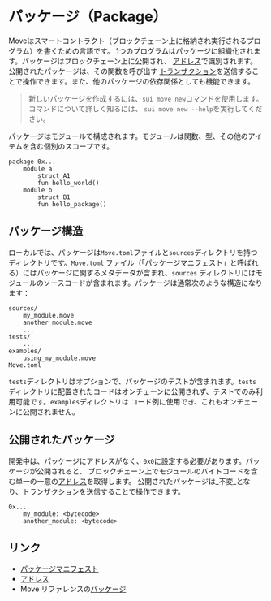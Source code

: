# パッケージ（Package）

<!--

    - packages and how they're stored
        - overview of packages and their contents (use a diagram)
        - how a package is created, and what it consists of
        - what is the package manifest
        - describe how "name" field is used
        - mention the "edition" field
        - what are the folders in a package and what are they for
        - how packages are imported (give Sui as an example)
        - what are addresses, and how they identify packages
        - how packages are published
        - leave a note that packages are also *upgradable*

-->

Moveはスマートコントラクト（ブロックチェーン上に格納され実行されるプログラム）を書くための言語です。
1つのプログラムはパッケージに組織化されます。パッケージはブロックチェーン上に公開され、
[アドレス](./address)で識別されます。公開されたパッケージは、その関数を呼び出す
[トランザクション](./what-is-a-transaction)を送信することで操作できます。また、他のパッケージの依存関係としても機能できます。

> 新しいパッケージを作成するには、`sui move new`コマンドを使用します。コマンドについて詳しく知るには、
> `sui move new --help`を実行してください。

パッケージはモジュールで構成されます。モジュールは関数、型、その他のアイテムを含む個別のスコープです。

```
package 0x...
    module a
        struct A1
        fun hello_world()
    module b
        struct B1
        fun hello_package()
```

## パッケージ構造

ローカルでは、パッケージは`Move.toml`ファイルと`sources`ディレクトリを持つディレクトリです。`Move.toml`
ファイル（「パッケージマニフェスト」と呼ばれる）にはパッケージに関するメタデータが含まれ、`sources`
ディレクトリにはモジュールのソースコードが含まれます。パッケージは通常次のような構造になります：

```
sources/
    my_module.move
    another_module.move
    ...
tests/
    ...
examples/
    using_my_module.move
Move.toml
```

`tests`ディレクトリはオプションで、パッケージのテストが含まれます。`tests`
ディレクトリに配置されたコードはオンチェーンに公開されず、テストでのみ利用可能です。`examples`ディレクトリは
コード例に使用でき、これもオンチェーンに公開されません。

## 公開されたパッケージ

開発中は、パッケージにアドレスがなく、`0x0`に設定する必要があります。パッケージが公開されると、
ブロックチェーン上でモジュールのバイトコードを含む単一の一意の[アドレス](./address)を取得します。
公開されたパッケージは_不変_となり、トランザクションを送信することで操作できます。

```
0x...
    my_module: <bytecode>
    another_module: <bytecode>
```

## リンク

- [パッケージマニフェスト](./manifest)
- [アドレス](./address)
- Move リファレンスの[パッケージ](./../../reference/packages)
